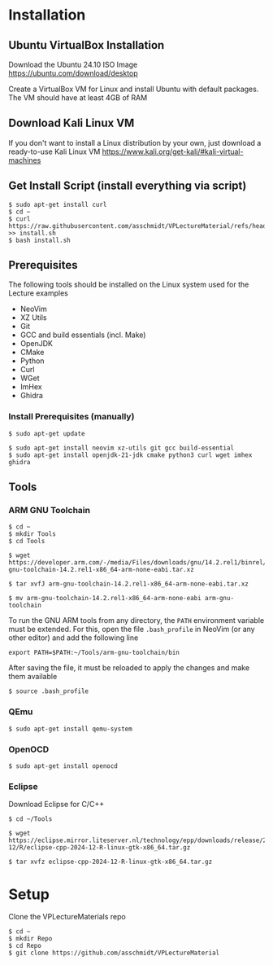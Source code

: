 # Installation

## Ubuntu VirtualBox Installation
Download the Ubuntu 24.10 ISO Image
https://ubuntu.com/download/desktop

Create a VirtualBox VM for Linux and install Ubuntu with default packages. The VM should have at least 4GB of RAM

## Download Kali Linux VM
If you don't want to install a Linux distribution by your own, just download a ready-to-use Kali Linux VM
https://www.kali.org/get-kali/#kali-virtual-machines

## Get Install Script (install everything via script)
    $ sudo apt-get install curl
    $ cd ~
    $ curl https://raw.githubusercontent.com/asschmidt/VPLectureMaterial/refs/heads/main/Setup/install.sh >> install.sh
    $ bash install.sh

## Prerequisites
The following tools should be installed on the Linux system used for the Lecture examples

- NeoVim
- XZ Utils
- Git
- GCC and build essentials (incl. Make)
- OpenJDK
- CMake
- Python
- Curl
- WGet
- ImHex
- Ghidra

### Install Prerequisites (manually)
    $ sudo apt-get update

    $ sudo apt-get install neovim xz-utils git gcc build-essential
    $ sudo apt-get install openjdk-21-jdk cmake python3 curl wget imhex ghidra


## Tools

### ARM GNU Toolchain

    $ cd ~
    $ mkdir Tools
	$ cd Tools

    $ wget https://developer.arm.com/-/media/Files/downloads/gnu/14.2.rel1/binrel/arm-gnu-toolchain-14.2.rel1-x86_64-arm-none-eabi.tar.xz

    $ tar xvfJ arm-gnu-toolchain-14.2.rel1-x86_64-arm-none-eabi.tar.xz

    $ mv arm-gnu-toolchain-14.2.rel1-x86_64-arm-none-eabi arm-gnu-toolchain

To run the GNU ARM tools from any directory, the `PATH` environment variable must be extended. For this, open the file `.bash_profile` in NeoVim (or any other editor) and add the following line

    export PATH=$PATH:~/Tools/arm-gnu-toolchain/bin

After saving the file, it must be reloaded to apply the changes and make them available

    $ source .bash_profile

### QEmu

    $ sudo apt-get install qemu-system

### OpenOCD

    $ sudo apt-get install openocd

### Eclipse

Download Eclipse for C/C++

    $ cd ~/Tools

    $ wget https://eclipse.mirror.liteserver.nl/technology/epp/downloads/release/2024-12/R/eclipse-cpp-2024-12-R-linux-gtk-x86_64.tar.gz

    $ tar xvfz eclipse-cpp-2024-12-R-linux-gtk-x86_64.tar.gz


# Setup
Clone the VPLectureMaterials repo

	$ cd ~
	$ mkdir Repo
	$ cd Repo
    $ git clone https://github.com/asschmidt/VPLectureMaterial